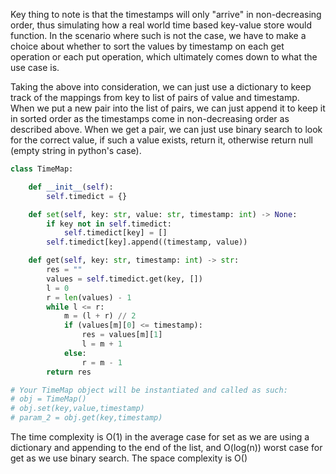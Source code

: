Key thing to note is that the timestamps will only "arrive" in non-decreasing order, thus simulating how a real world time based key-value store would function. In the scenario where such is not the case, we have to make a choice about whether to sort the values by timestamp on each get operation or each put operation, which ultimately comes down to what the use case is.

Taking the above into consideration, we can just use a dictionary to keep track of the mappings from key to list of pairs of value and timestamp. When we put a new pair into the list of pairs, we can just append it to keep it in sorted order as the timestamps come in non-decreasing order as described above. When we get a pair, we can just use binary search to look for the correct value, if such a value exists, return it, otherwise return null (empty string in python's case). 

``` python
class TimeMap:

    def __init__(self):
        self.timedict = {}

    def set(self, key: str, value: str, timestamp: int) -> None:
        if key not in self.timedict:
            self.timedict[key] = []
        self.timedict[key].append((timestamp, value))

    def get(self, key: str, timestamp: int) -> str:
        res = ""
        values = self.timedict.get(key, [])
        l = 0
        r = len(values) - 1
        while l <= r:
            m = (l + r) // 2
            if (values[m][0] <= timestamp):
                res = values[m][1]
                l = m + 1
            else:
                r = m - 1
        return res

# Your TimeMap object will be instantiated and called as such:
# obj = TimeMap()
# obj.set(key,value,timestamp)
# param_2 = obj.get(key,timestamp)
```
The time complexity is O(1) in the average case for set as we are using a dictionary and appending to the end of the list, and O(log(n)) worst case for get as we use binary search. The space complexity is O()